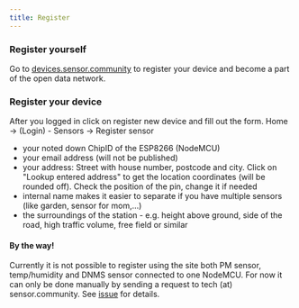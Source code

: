 ```yaml
---
title: Register
---
```


### Register yourself

Go to  [devices.sensor.community](https://devices.sensor.community/) to register your device and become a part of the open data network.


### Register your device
After you logged in click on register new device and fill out the form.
Home -> (Login) - Sensors -> Register sensor

* your noted down ChipID of the ESP8266 (NodeMCU) 
* your email address (will not be published)
* your address: Street with house number, postcode and city. Click on "Lookup entered address" to get the location coordinates (will be rounded off). Check the position of the pin, change it if needed 
* internal name makes it easier to separate if you have multiple sensors (like garden, sensor for mom,...)
* the surroundings of the station - e.g. height above ground, side of the road, high traffic volume, free field or similar


#### By the way!
Currently it is not possible to register using the site both PM sensor, temp/humidity and DNMS sensor connected to one NodeMCU.
For now it can only be done manually by sending a request to tech (at) sensor.community.
See [issue](https://github.com/opendata-stuttgart/sensor.community/issues/117) for details.
